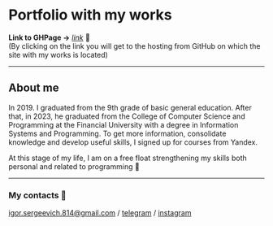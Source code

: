 # Portfolio with my works
__Link to GHPage →__ _[link](https://mea6ea6.github.io/my-foobar/)_ 🚀  
(By clicking on the link you will get to the hosting from GitHub on which the site with my works is located)

------  

## About me

In 2019. I graduated from the 9th grade of basic general education. After that, in 2023, he graduated from the College of Computer Science and Programming at the Financial University with a degree in Information Systems and Programming. To get more information, consolidate knowledge and develop useful skills, I signed up for courses from Yandex. 

At this stage of my life, I am on a free float strengthening my skills both personal and related to programming 🧙

------

### My contacts 🔗

[igor.sergeevich.814@gmail.com](igor.sergeevich.814@gmail.com) / [telegram](https://t.me/mea6ea6) / [instagram](https://www.instagram.com/mea6ea6/)
